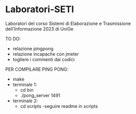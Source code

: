 # Laboratori-SETI
Laboratori del corso Sistemi di Elaborazione e Trasmissione dell'Informazione 2023 di UniGe 

TO DO:
- relazione pingpong
- relazione incapache con jmeter
- togliere i commenti dai codici

PER COMPILARE PING PONG:
- make
- terminale 1:
    - cd bin
    - ./pong_server 1491
- terminale 2:
    - cd scripts
    -seguire readme in scripts

